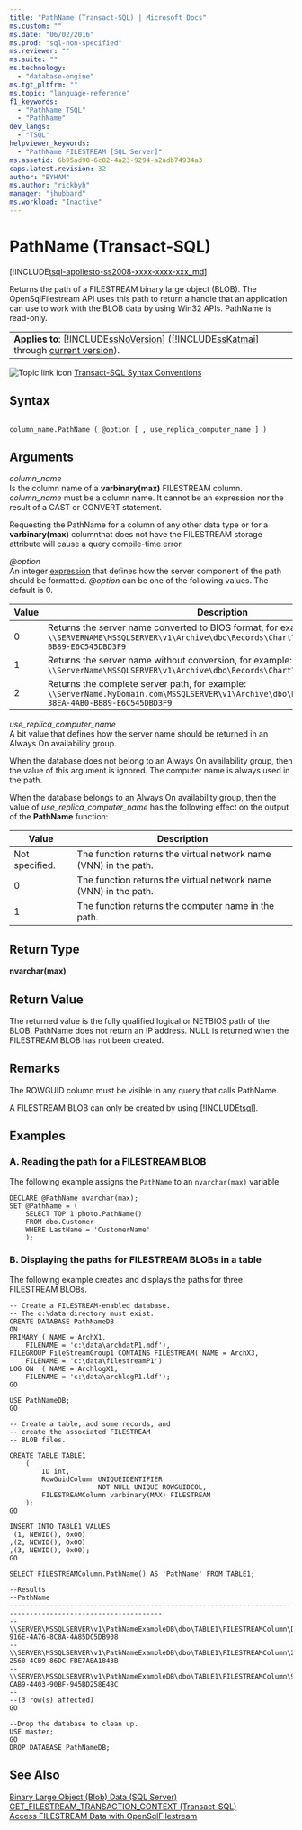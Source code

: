 ```yaml
---
title: "PathName (Transact-SQL) | Microsoft Docs"
ms.custom: ""
ms.date: "06/02/2016"
ms.prod: "sql-non-specified"
ms.reviewer: ""
ms.suite: ""
ms.technology: 
  - "database-engine"
ms.tgt_pltfrm: ""
ms.topic: "language-reference"
f1_keywords: 
  - "PathName_TSQL"
  - "PathName"
dev_langs: 
  - "TSQL"
helpviewer_keywords: 
  - "PathName FILESTREAM [SQL Server]"
ms.assetid: 6b95ad90-6c82-4a23-9294-a2adb74934a3
caps.latest.revision: 32
author: "BYHAM"
ms.author: "rickbyh"
manager: "jhubbard"
ms.workload: "Inactive"
---
```

# PathName (Transact-SQL)
[!INCLUDE[tsql-appliesto-ss2008-xxxx-xxxx-xxx_md](../../includes/tsql-appliesto-ss2008-xxxx-xxxx-xxx-md.md)]

  Returns the path of a FILESTREAM binary large object (BLOB). The OpenSqlFilestream API uses this path to return a handle that an application can use to work with the BLOB data by using Win32 APIs. PathName is read-only.  
  
||  
|-|  
|**Applies to**: [!INCLUDE[ssNoVersion](../../includes/ssnoversion-md.md)] ([!INCLUDE[ssKatmai](../../includes/sskatmai-md.md)] through [current version](http://go.microsoft.com/fwlink/p/?LinkId=299658)).|  
  
 ![Topic link icon](../../database-engine/configure-windows/media/topic-link.gif "Topic link icon") [Transact-SQL Syntax Conventions](../../t-sql/language-elements/transact-sql-syntax-conventions-transact-sql.md)  
  
## Syntax  
  
```  
  
column_name.PathName ( @option [ , use_replica_computer_name ] )  
```  
  
## Arguments  
 *column_name*  
 Is the column name of a **varbinary(max)** FILESTREAM column. *column_name* must be a column name. It cannot be an expression nor the result of a CAST or CONVERT statement.  
  
 Requesting the PathName for a column of any other data type or for a **varbinary(max)** columnthat does not have the FILESTREAM storage attribute will cause a query compile-time error.  
  
 *@option*  
 An integer [expression](../../t-sql/language-elements/expressions-transact-sql.md) that defines how the server component of the path should be formatted. *@option* can be one of the following values. The default is 0.  
  
|Value|Description|  
|-----------|-----------------|  
|0|Returns the server name converted to BIOS format, for example: `\\SERVERNAME\MSSQLSERVER\v1\Archive\dbo\Records\Chart\A73F19F7-38EA-4AB0-BB89-E6C545DBD3F9`|  
|1|Returns the server name without conversion, for example: `\\ServerName\MSSQLSERVER\v1\Archive\dbo\Records\Chart\A73F1`|  
|2|Returns the complete server path, for example: `\\ServerName.MyDomain.com\MSSQLSERVER\v1\Archive\dbo\Records\Chart\A73F19F7-38EA-4AB0-BB89-E6C545DBD3F9`|  
  
 *use_replica_computer_name*  
 A bit value that defines how the server name should be returned in an Always On availability group.  
  
 When the database does not belong to an Always On availability group, then the value of this argument is ignored. The computer name is always used in the path.  
  
 When the database belongs to an Always On availability group, then the value of *use_replica_computer_name* has the following effect on the output of the **PathName** function:  
  
|Value|Description|  
|-----------|-----------------|  
|Not specified.|The function returns the virtual network name (VNN) in the path.|  
|0|The function returns the virtual network name (VNN) in the path.|  
|1|The function returns the computer name in the path.|  
  
## Return Type  
 **nvarchar(max)**  
  
## Return Value  
 The returned value is the fully qualified logical or NETBIOS path of the BLOB. PathName does not return an IP address. NULL is returned when the FILESTREAM BLOB has not been created.  
  
## Remarks  
 The ROWGUID column must be visible in any query that calls PathName.  
  
 A FILESTREAM BLOB can only be created by using [!INCLUDE[tsql](../../includes/tsql-md.md)].  
  
## Examples  
  
### A. Reading the path for a FILESTREAM BLOB  
 The following example assigns the `PathName` to an `nvarchar(max)` variable.  
  
```tsql  
DECLARE @PathName nvarchar(max);  
SET @PathName = (  
    SELECT TOP 1 photo.PathName()  
    FROM dbo.Customer  
    WHERE LastName = 'CustomerName'  
    );  
```  
  
### B. Displaying the paths for FILESTREAM BLOBs in a table  
 The following example creates and displays the paths for three FILESTREAM BLOBs.  
  
```tsql  
-- Create a FILESTREAM-enabled database.  
-- The c:\data directory must exist.  
CREATE DATABASE PathNameDB  
ON  
PRIMARY ( NAME = ArchX1,  
    FILENAME = 'c:\data\archdatP1.mdf'),  
FILEGROUP FileStreamGroup1 CONTAINS FILESTREAM( NAME = ArchX3,  
    FILENAME = 'c:\data\filestreamP1')  
LOG ON  ( NAME = ArchlogX1,  
    FILENAME = 'c:\data\archlogP1.ldf');  
GO  
  
USE PathNameDB;  
GO  
  
-- Create a table, add some records, and  
-- create the associated FILESTREAM  
-- BLOB files.  
  
CREATE TABLE TABLE1  
    (  
        ID int,  
        RowGuidColumn UNIQUEIDENTIFIER  
                      NOT NULL UNIQUE ROWGUIDCOL,  
        FILESTREAMColumn varbinary(MAX) FILESTREAM  
    );  
GO  
  
INSERT INTO TABLE1 VALUES  
 (1, NEWID(), 0x00)  
,(2, NEWID(), 0x00)  
,(3, NEWID(), 0x00);  
GO  
  
SELECT FILESTREAMColumn.PathName() AS 'PathName' FROM TABLE1;  
  
--Results  
--PathName  
------------------------------------------------------------------------------------------------------------  
--\\SERVER\MSSQLSERVER\v1\PathNameExampleDB\dbo\TABLE1\FILESTREAMColumn\DD67C792-916E-4A76-8C8A-4A85DC5DB908  
--\\SERVER\MSSQLSERVER\v1\PathNameExampleDB\dbo\TABLE1\FILESTREAMColumn\2907122B-2560-4CB9-86DC-FBE7ABA1843B  
--\\SERVER\MSSQLSERVER\v1\PathNameExampleDB\dbo\TABLE1\FILESTREAMColumn\922BE0E0-CAB9-4403-90BF-945BD258E4BC  
--  
--(3 row(s) affected)  
GO  
  
--Drop the database to clean up.  
USE master;  
GO  
DROP DATABASE PathNameDB;  
```  
  
## See Also  
 [Binary Large Object &#40;Blob&#41; Data &#40;SQL Server&#41;](../../relational-databases/blob/binary-large-object-blob-data-sql-server.md)   
 [GET_FILESTREAM_TRANSACTION_CONTEXT &#40;Transact-SQL&#41;](../../t-sql/functions/get-filestream-transaction-context-transact-sql.md)   
 [Access FILESTREAM Data with OpenSqlFilestream](../../relational-databases/blob/access-filestream-data-with-opensqlfilestream.md)  
  
  

